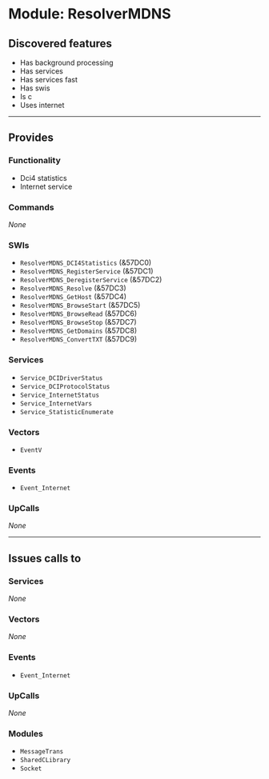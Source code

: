 # Module: ResolverMDNS

## Discovered features


* Has background processing
* Has services
* Has services fast
* Has swis
* Is c
* Uses internet

---

## Provides

### Functionality


* Dci4 statistics
* Internet service

### Commands


*None*


### SWIs


* `ResolverMDNS_DCI4Statistics` (&57DC0)
* `ResolverMDNS_RegisterService` (&57DC1)
* `ResolverMDNS_DeregisterService` (&57DC2)
* `ResolverMDNS_Resolve` (&57DC3)
* `ResolverMDNS_GetHost` (&57DC4)
* `ResolverMDNS_BrowseStart` (&57DC5)
* `ResolverMDNS_BrowseRead` (&57DC6)
* `ResolverMDNS_BrowseStop` (&57DC7)
* `ResolverMDNS_GetDomains` (&57DC8)
* `ResolverMDNS_ConvertTXT` (&57DC9)


### Services


* `Service_DCIDriverStatus`
* `Service_DCIProtocolStatus`
* `Service_InternetStatus`
* `Service_InternetVars`
* `Service_StatisticEnumerate`


### Vectors


* `EventV`


### Events


* `Event_Internet`


### UpCalls


*None*


---

## Issues calls to

### Services


*None*


### Vectors


*None*


### Events


* `Event_Internet`


### UpCalls


*None*


### Modules


* `MessageTrans`
* `SharedCLibrary`
* `Socket`


